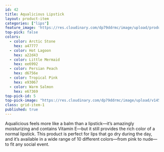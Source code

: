 ```yaml
---
id: 42
title: Aqualicious Lipstick
layout: product-item
categories: ["lips"]
feature_image: 'https://res.cloudinary.com/dp79ddrmc/image/upload/products/aqualicious.jpg'
top-pick: false
colors:
  - color: Arctic Stone
    hex: a47777    
  - color: Hot Lagoon
    hex: a22d43
  - color: Little Mermaid
    hex: ee6992
  - color: Persian Peach
    hex: d6756e    
  - color: Tropical Pink
    hex: e93067
  - color: Warm Salmon
    hex: e67369
top-pick-id: 5
top-pick-image: "https://res.cloudinary.com/dp79ddrmc/image/upload/v1456804124/top-pick/aqualicious.jpg"
class: grid-item-1
published: true
---
```

Aqualicious feels more like a balm than a lipstick—it’s amazingly moisturizing and contains Vitamin E—but it still provides the rich color of a normal lipstick. This product is perfect for lips that go dry during the day, and it’s available in a wide range of 10 different colors—from pink to nude—to fit any social event.
